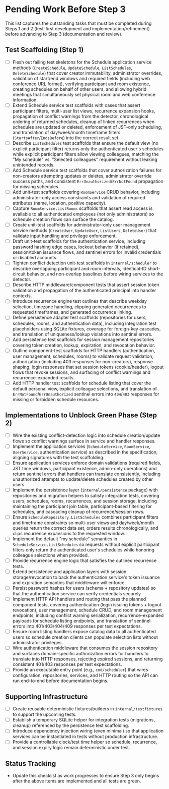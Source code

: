 # Pending Work Before Step 3

This list captures the outstanding tasks that must be completed during Steps 1 and 2 (test-first development and implementation/refinement) before advancing to Step 3 (documentation and review).

## Test Scaffolding (Step 1)
- [ ] Flesh out failing test skeletons for the Schedule application service methods (`CreateSchedule`, `UpdateSchedule`, `ListSchedules`, `DeleteSchedule`) that cover creator immutability, administrator overrides, validation of start/end windows and required fields (including web conference URL format), verifying participant and room existence, creating schedules on behalf of other users, and allowing hybrid meetings that simultaneously set physical room and web conference information.
- [ ] Extend Schedule service test scaffolds with cases that assert participant filters, multi-user list views, recurrence expansion hooks, propagation of conflict warnings from the detector, chronological ordering of returned schedules, cleanup of linked recurrences when schedules are updated or deleted, enforcement of JST-only scheduling, and translation of day/week/month timeframe filters (`StartsAfter`/`EndsBefore`) into the correct result set.
- [ ] Describe `ListSchedules` test scaffolds that ensure the default view (no explicit participant filter) returns only the authenticated user's schedules while explicit participant filters allow viewing colleagues, matching the "My schedule" vs. "Selected colleagues" requirement without leaking unintended records.
- [ ] Add Schedule service test scaffolds that cover authorization failures for non-creators attempting updates or deletes, administrator override success paths, and consistent `ErrUnauthorized`/`ErrNotFound` propagation for missing schedules.
- [ ] Add unit-test scaffolds covering `RoomService` CRUD behavior, including administrator-only access constraints and validation of required attributes (name, location, positive capacity).
- [ ] Capture `RoomService.ListRooms` scaffolds that assert read access is available to all authenticated employees (not only administrators) so schedule creation flows can surface the catalog.
- [ ] Create unit-test scaffolds for administrator-only user management service methods (`CreateUser`, `UpdateUser`, `ListUsers`, `DeleteUser`) that validate input handling and privilege enforcement.
- [ ] Draft unit-test scaffolds for the authentication service, including password hashing edge cases, lockout behavior (if retained), session/token issuance flows, and sentinel errors for invalid credentials or disabled accounts.
- [ ] Tighten conflict detection unit-test scaffolds in `internal/scheduler` to describe overlapping participant and room intervals, identical-ID short-circuit behavior, and non-overlap baselines before wiring services to the detector.
- [ ] Describe HTTP middleware/component tests that assert session token validation and propagation of the authenticated principal into handler contexts.
- [ ] Introduce recurrence engine test outlines that describe weekday selection, timezone handling, clipping generated occurrences to requested timeframes, and generated occurrence linking.
- [ ] Define persistence adapter test scaffolds (repositories for users, schedules, rooms, and authentication data), including integration test placeholders using SQLite fixtures, coverage for foreign-key cascades, and translation of uniqueness/lookup violations into sentinel errors.
- [ ] Add persistence test scaffolds for session management repositories covering token creation, lookup, expiration, and revocation behavior.
- [ ] Outline component-test scaffolds for HTTP handlers (authentication, user management, schedules, rooms) to validate request validation, authorization (including 403 responses for non-creators), response shaping, login responses that set session tokens (cookie/header), logout flows that revoke sessions, and surfacing of conflict warnings and recurrence-expanded results.
- [ ] Add HTTP handler test scaffolds for schedule listing that cover the default personal view, explicit colleague selections, and translation of `ErrNotFound`/`ErrUnauthorized` sentinel errors into `404`/`403` responses for missing or forbidden schedule resources.

## Implementations to Unblock Green Phase (Step 2)
- [ ] Wire the existing conflict-detection logic into schedule creation/update flows so conflict warnings surface in service and handler responses.
- [ ] Implement the application services (`ScheduleService`, `RoomService`, `UserService`, authentication service) as described in the specification, aligning signatures with the test scaffolding.
- [ ] Ensure application services enforce domain validations (required fields, JST time windows, participant existence, admin-only operations) and return sentinel errors that handlers can translate consistently, including unauthorized attempts to update/delete schedules created by other users.
- [ ] Implement the persistence layer (`internal/persistence` package) with repositories and migration helpers to satisfy integration tests, covering users, schedules, rooms, recurrences, and session storage, including maintaining the participant join table, participant-based filtering for schedules, and cascading cleanup of recurrence/session rows.
- [ ] Ensure `ScheduleRepository.ListSchedules` combines participant filters and timeframe constraints so multi-user views and day/week/month queries return the correct data set, orders results chronologically, and clips recurrence expansions to the requested window.
- [ ] Implement the default "my schedule" semantics in `ScheduleService.ListSchedules` so requests without explicit participant filters only return the authenticated user's schedules while honoring colleague selections when provided.
- [ ] Provide recurrence engine logic that satisfies the outlined recurrence tests.
- [ ] Extend persistence and application layers with session storage/revocation to back the authentication service's token issuance and expiration semantics that middleware will enforce.
- [ ] Persist password hashes for users (schema + repository updates) so that the authentication service can verify credentials securely.
- [ ] Implement HTTP API handlers and routing that pass the planned component tests, covering authentication (login issuing tokens + logout revocation), user management, schedule CRUD, and room management endpoints, including conflict warning serialization, recurrence-expanded payloads for schedule listing endpoints, and translation of sentinel errors into 401/403/404/409 responses per test expectations.
- [ ] Ensure room listing handlers expose catalog data to all authenticated users so schedule creation clients can populate selection lists without administrator privileges.
- [ ] Wire authentication middleware that consumes the session repository and surfaces domain-specific authorization errors for handlers to translate into HTTP responses, rejecting expired sessions, and returning consistent 401/403 responses per test expectations.
- [ ] Provide an executable entry point (e.g., `cmd/scheduler`) that wires configuration, repositories, services, and HTTP routing so the API can run end-to-end before documentation begins.

## Supporting Infrastructure
- [ ] Create reusable deterministic fixtures/builders in `internal/testfixtures` to support the upcoming tests.
- [ ] Establish a temporary SQLite helper for integration tests (migrations, cleanup) referenced by the persistence test scaffolding.
- [ ] Introduce dependency injection wiring (even minimal) so that application services can be instantiated in tests without production infrastructure.
- [ ] Provide a controllable clock/test time helper so schedule, recurrence, and session expiry logic remain deterministic under test.

## Status Tracking
- Update this checklist as work progresses to ensure Step 3 only begins after the above items are implemented and all tests are green.
